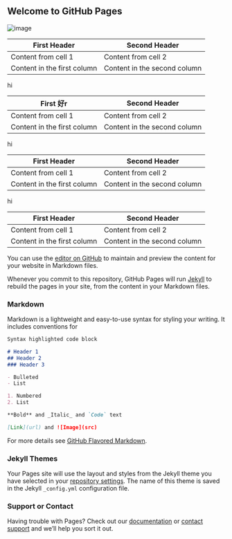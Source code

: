 ## Welcome to GitHub Pages


![image](https://wzdiy.com/imgs/logo_256.png)

First Header | Second Header
------------ | -------------
Content from cell 1 | Content from cell 2
Content in the first column | Content in the second column
hi

First 好r | Second Header
------------ | -------------
Content from cell 1 | Content from cell 2
Content in the first column | Content in the second column
hi

First Header | Second Header
------------ | -------------
Content from cell 1 | Content from cell 2
Content in the first column | Content in the second column
hi

|First Header | Second Header|
|------------ | -------------|
|Content from cell 1 | Content from cell 2|
|Content in the first column | Content in the second column|

You can use the [editor on GitHub](https://github.com/wzdiy/wzdiy.github.io/edit/main/index.md) to maintain and preview the content for your website in Markdown files.

Whenever you commit to this repository, GitHub Pages will run [Jekyll](https://jekyllrb.com/) to rebuild the pages in your site, from the content in your Markdown files.

### Markdown

Markdown is a lightweight and easy-to-use syntax for styling your writing. It includes conventions for

```markdown
Syntax highlighted code block

# Header 1
## Header 2
### Header 3

- Bulleted
- List

1. Numbered
2. List

**Bold** and _Italic_ and `Code` text

[Link](url) and ![Image](src)
```

For more details see [GitHub Flavored Markdown](https://guides.github.com/features/mastering-markdown/).

### Jekyll Themes

Your Pages site will use the layout and styles from the Jekyll theme you have selected in your [repository settings](https://github.com/wzdiy/wzdiy.github.io/settings). The name of this theme is saved in the Jekyll `_config.yml` configuration file.

### Support or Contact

Having trouble with Pages? Check out our [documentation](https://docs.github.com/categories/github-pages-basics/) or [contact support](https://support.github.com/contact) and we’ll help you sort it out.
